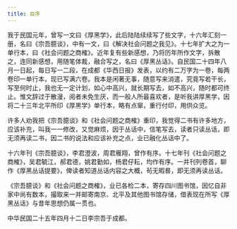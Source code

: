 ```yaml
---
title: 自序
---
```


我于民国元年，曾写一文曰《厚黑学》，此后陆陆续续写了些文字，十六年汇刻一册，名曰《宗吾臆谈》，中有一文，曰《解决社会问题之我见》。十七年扩大之为一单行本，曰《社会问题之商榷》。近年复有些新感想，乃将历年所作文字，拆散之，连同新感想，用随笔体裁，融合写之，名曰《厚黑丛话》。自民国二十四年八月一日起，每日写一二段，在成都《华西日报》发表，以约有二万字为一卷，每两卷印一单行本，现已写满六卷。我本是闲著无事，随意写来消遣，究竟写若干长，写至何时止，我也无一定计划，如心中高兴，就长期写去，如不高兴，随时都可终止。惟文辞过于散漫，阅者未免生厌，而一般人所最喜欢者，是听我讲厚黑学，因将二十三年北平所印《厚黑学》单行本，略有点窜，重行付印，用供众览。

许多人劝我把《宗吾臆谈》和《社会问题之商榷》重印，我觉得二书有许多地方，应该补充，叫我一一修改，又觉麻烦，因于丛话中，信笔写去，读者只读丛话，即无须再读二书，因二书的说法和应该补充之点，业已融化丛话中了。

十六年刊《宗吾臆谈》，李君澄波，周君雁翔，曾作有序。十七年刊《社会问题之商榷》，吴君毓江，郝君德，姚君勤如，杨君仔耘，均作有序。一并刊列卷首，聊作《厚黑丛话提要》，俾读者知道丛话内容之大概，茍无暇晷，即无须再读丛话。

《宗吾臆谈》和《社会问题之商榷》，业已各检二本，寄存四川图书馆，因忆自非家中尚有数本，撮取来一并邮寄南京、北平及其他图书馆存储，借表现在所写《厚黑丛话》与昔年思想仍属一贯也。

中华民国二十五年四月十二日李宗吾于成都。
